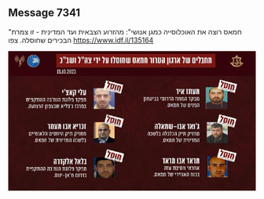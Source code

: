 ## Message 7341

"חמאס רוצה את האוכלוסייה כמגן אנושי":
מהזרוע הצבאית ועד המדינית - זו צמרת 
הבכירים שחוסלה. צפו
https://www.idf.il/135164

![Photo](./7341/7341_photo.jpg)
